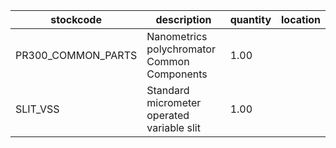 |stockcode|description|quantity|location|
|---------|-----------|--------|--------|
|PR300_COMMON_PARTS|Nanometrics polychromator Common Components|1.00||
|SLIT_VSS|Standard micrometer operated variable slit|1.00||
